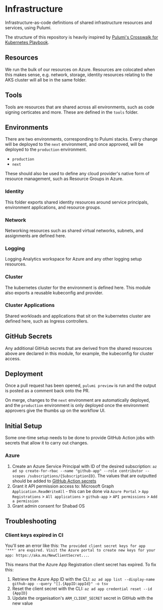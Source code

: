 # Infrastructure

Infrastructure-as-code definitions of shared infrastructure resources and services, using Pulumi.

The structure of this repository is heavily inspired by [Pulumi's Crosswalk for Kubernetes Playbook](https://www.pulumi.com/docs/guides/crosswalk/kubernetes/playbooks/).

## Resources

We run the bulk of our resources on Azure. Resources are colocated when this makes sense, e.g. network, storage, identity resources relating to the AKS cluster will all be in the same folder.

## Tools

Tools are resources that are shared across all environments, such as code signing certicates and more. These are defined in the `tools` folder.

## Environments

There are two environments, corresponding to Pulumi stacks. Every change will be deployed to the `next` environment, and once approved, will be deployed to the `production` environment.

- `production`
- `next`

These should also be used to define any cloud provider's native form of resource management, such as Resource Groups in Azure.

### Identity

This folder exports shared identity resources around service principals, environment applications, and resource groups.

### Network

Networking resources such as shared virtual networks, subnets, and assignments are defined here.

### Logging

Logging Analytics workspace for Azure and any other logging setup resources.

### Cluster

The kubernetes cluster for the environment is defined here. This module also exports a reusable kubeconfig and provider.

### Cluster Applications

Shared workloads and applications that sit on the kubernetes cluster are defined here, such as Ingress controllers.

## GitHub Secrets

Any additional GitHub secrets that are derived from the shared resources above are declared in this module, for example, the kubeconfig for cluster access.

## Deployment

Once a pull request has been opened, `pulumi preview` is run and the output is posted as a comment back onto the PR.

On merge, changes to the `next` environment are automatically deployed, and the `production` environment is only deployed once the environment approvers give the thumbs up on the workflow UI.

## Initial Setup

Some one-time setup needs to be done to provide GitHub Action jobs with secrets that allow it to carry out changes.

### Azure

1. Create an Azure Service Principal with ID of the desired subscription:
   `az ad sp create-for-rbac --name "github-app" --role contributor --scopes /subscriptions/{SubscriptionID}`. The values that are outputted should be added to [GitHub Action secrets](https://www.pulumi.com/registry/packages/azure-native/installation-configuration/)
2. Grant it API permission access to: Microsoft Graph `Application.ReadWriteAll` - this can be done via `Azure Portal` > `App Registrations` > `All applications` > `github-app` > `API permissions` > `Add a permission`
3. Grant admin consent for Shabad OS

## Troubleshooting

### Client keys expired in CI

You'll see an error like this: `The provided client secret keys for app '***' are expired. Visit the Azure portal to create new keys for your app: https://aka.ms/NewClientSecret...`.

This means that the Azure App Registration client secret has expired. To fix this:

1. Retrieve the Azure App ID with the CLI: `az ad app list --display-name github-app --query "[].{AppID:appId}" -o tsv`
1. Reset the client secret with the CLI: `az ad app credential reset --id {AppID}`
1. Update the organisation's `ARM_CLIENT_SECRET` secret in GitHub with the new value
